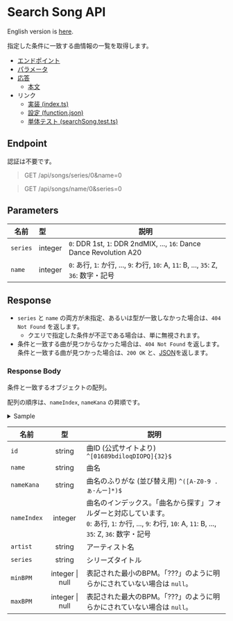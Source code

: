 
# Search Song API

English version is [here](./README.md).

指定した条件に一致する曲情報の一覧を取得します。

- [エンドポイント](#endpoint)
- [パラメータ](#parameters)
- [応答](#response)
  - [本文](#response-body)
- リンク
  - [実装 (index.ts)](./index.ts)
  - [設定 (function.json)](./function.json)
  - [単体テスト (searchSong.test.ts)](../__tests__/searchSong.test.ts)

## Endpoint

認証は不要です。

> GET /api/songs/series/0&name=0

> GET /api/songs/name/0&series=0

## Parameters

|名前|型|説明|
|---|:--|---|
|`series`|integer|`0`: DDR 1st, `1`: DDR 2ndMIX, ..., `16`: Dance Dance Revolution A20|
|`name`|integer|`0`: あ行, `1`: か行, ..., `9`: わ行, `10`: A, `11`: B, ..., `35`: Z, `36`: 数字・記号|

## Response

- `series` と `name` の両方が未指定、あるいは型が一致しなかった場合は、`404 Not Found` を返します。
  - クエリで指定した条件が不正である場合は、単に無視されます。
- 条件と一致する曲が見つからなかった場合は、`404 Not Found` を返します。
条件と一致する曲が見つかった場合は、`200 OK` と、[JSON](#response-body)を返します。

### Response Body

条件と一致するオブジェクトの配列。

配列の順序は、`nameIndex`, `nameKana` の昇順です。

<details>
  <summary>Sample</summary>

```json
[
  {
    "id": "61oIP0QIlO90d18ObDP1Dii6PoIQoOD8",
    "name": "イーディーエム・ジャンパーズ",
    "nameKana": "いーでぃーえむ じゃんぱーず",
    "nameIndex": 0,
    "artist": "かめりあ feat. ななひら",
    "series": "DanceDanceRevolution A",
    "minBPM": 72,
    "maxBPM": 145
  }
]
```

</details>

|名前|型|説明|
|---|:--:|---|
|`id`|string|曲ID (公式サイトより) `^[01689bdiloqDIOPQ]{32}$`|
|`name`|string|曲名|
|`nameKana`|string|曲名のふりがな (並び替え用) `^([A-Z0-9 .ぁ-んー]*)$`|
|`nameIndex`|integer|曲名のインデックス。「曲名から探す」フォルダーと対応しています。<br />`0`: あ行, `1`: か行, ..., `9`: わ行, `10`: A, `11`: B, ..., `35`: Z, `36`: 数字・記号|
|`artist`|string|アーティスト名|
|`series`|string|シリーズタイトル|
|`minBPM`|integer \| null|表記された最小のBPM。「???」のように明らかにされていない場合は `null`。|
|`maxBPM`|integer \| null|表記された最大のBPM。「???」のように明らかにされていない場合は `null`。|
